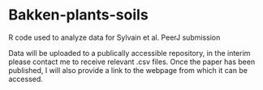 # Bakken-plants-soils
R code used to analyze data for Sylvain et al. PeerJ submission

Data will be uploaded to a publically accessible repository, in the interim please contact me to receive relevant .csv files.
Once the paper has been published, I will also provide a link to the webpage from which it can be accessed.
